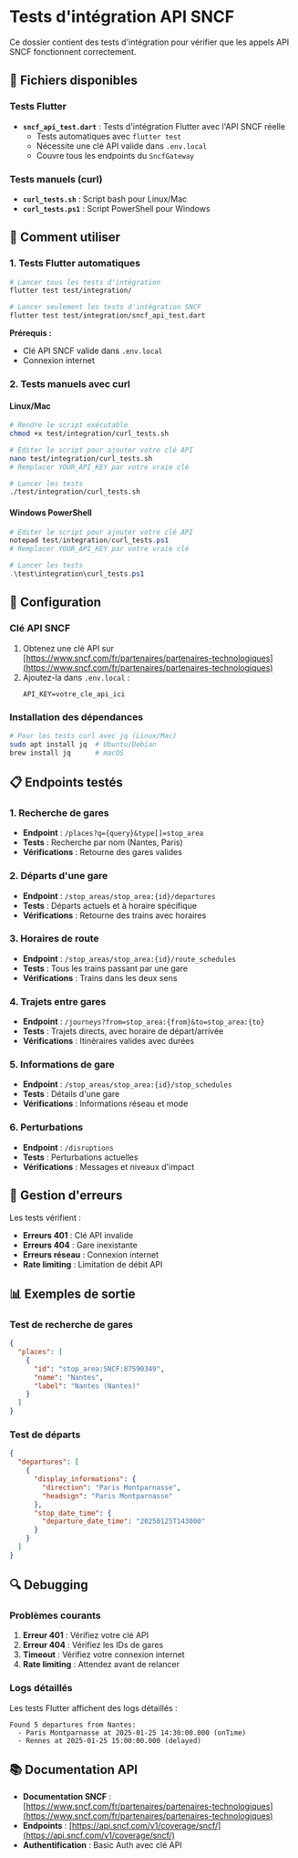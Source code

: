 # Tests d'intégration API SNCF

Ce dossier contient des tests d'intégration pour vérifier que les appels API SNCF fonctionnent correctement.

## 📁 Fichiers disponibles

### Tests Flutter
- **`sncf_api_test.dart`** : Tests d'intégration Flutter avec l'API SNCF réelle
  - Tests automatiques avec `flutter test`
  - Nécessite une clé API valide dans `.env.local`
  - Couvre tous les endpoints du `SncfGateway`

### Tests manuels (curl)
- **`curl_tests.sh`** : Script bash pour Linux/Mac
- **`curl_tests.ps1`** : Script PowerShell pour Windows

## 🚀 Comment utiliser

### 1. Tests Flutter automatiques

```bash
# Lancer tous les tests d'intégration
flutter test test/integration/

# Lancer seulement les tests d'intégration SNCF
flutter test test/integration/sncf_api_test.dart
```

**Prérequis :**
- Clé API SNCF valide dans `.env.local`
- Connexion internet

### 2. Tests manuels avec curl

#### Linux/Mac
```bash
# Rendre le script exécutable
chmod +x test/integration/curl_tests.sh

# Éditer le script pour ajouter votre clé API
nano test/integration/curl_tests.sh
# Remplacer YOUR_API_KEY par votre vraie clé

# Lancer les tests
./test/integration/curl_tests.sh
```

#### Windows PowerShell
```powershell
# Éditer le script pour ajouter votre clé API
notepad test/integration/curl_tests.ps1
# Remplacer YOUR_API_KEY par votre vraie clé

# Lancer les tests
.\test\integration\curl_tests.ps1
```

## 🔧 Configuration

### Clé API SNCF
1. Obtenez une clé API sur [https://www.sncf.com/fr/partenaires/partenaires-technologiques](https://www.sncf.com/fr/partenaires/partenaires-technologiques)
2. Ajoutez-la dans `.env.local` :
   ```
   API_KEY=votre_cle_api_ici
   ```

### Installation des dépendances
```bash
# Pour les tests curl avec jq (Linux/Mac)
sudo apt install jq  # Ubuntu/Debian
brew install jq      # macOS
```

## 📋 Endpoints testés

### 1. Recherche de gares
- **Endpoint** : `/places?q={query}&type[]=stop_area`
- **Tests** : Recherche par nom (Nantes, Paris)
- **Vérifications** : Retourne des gares valides

### 2. Départs d'une gare
- **Endpoint** : `/stop_areas/stop_area:{id}/departures`
- **Tests** : Départs actuels et à horaire spécifique
- **Vérifications** : Retourne des trains avec horaires

### 3. Horaires de route
- **Endpoint** : `/stop_areas/stop_area:{id}/route_schedules`
- **Tests** : Tous les trains passant par une gare
- **Vérifications** : Trains dans les deux sens

### 4. Trajets entre gares
- **Endpoint** : `/journeys?from=stop_area:{from}&to=stop_area:{to}`
- **Tests** : Trajets directs, avec horaire de départ/arrivée
- **Vérifications** : Itinéraires valides avec durées

### 5. Informations de gare
- **Endpoint** : `/stop_areas/stop_area:{id}/stop_schedules`
- **Tests** : Détails d'une gare
- **Vérifications** : Informations réseau et mode

### 6. Perturbations
- **Endpoint** : `/disruptions`
- **Tests** : Perturbations actuelles
- **Vérifications** : Messages et niveaux d'impact

## 🐛 Gestion d'erreurs

Les tests vérifient :
- **Erreurs 401** : Clé API invalide
- **Erreurs 404** : Gare inexistante
- **Erreurs réseau** : Connexion internet
- **Rate limiting** : Limitation de débit API

## 📊 Exemples de sortie

### Test de recherche de gares
```json
{
  "places": [
    {
      "id": "stop_area:SNCF:87590349",
      "name": "Nantes",
      "label": "Nantes (Nantes)"
    }
  ]
}
```

### Test de départs
```json
{
  "departures": [
    {
      "display_informations": {
        "direction": "Paris Montparnasse",
        "headsign": "Paris Montparnasse"
      },
      "stop_date_time": {
        "departure_date_time": "20250125T143000"
      }
    }
  ]
}
```

## 🔍 Debugging

### Problèmes courants
1. **Erreur 401** : Vérifiez votre clé API
2. **Erreur 404** : Vérifiez les IDs de gares
3. **Timeout** : Vérifiez votre connexion internet
4. **Rate limiting** : Attendez avant de relancer

### Logs détaillés
Les tests Flutter affichent des logs détaillés :
```
Found 5 departures from Nantes:
  - Paris Montparnasse at 2025-01-25 14:30:00.000 (onTime)
  - Rennes at 2025-01-25 15:00:00.000 (delayed)
```

## 📚 Documentation API

- **Documentation SNCF** : [https://www.sncf.com/fr/partenaires/partenaires-technologiques](https://www.sncf.com/fr/partenaires/partenaires-technologiques)
- **Endpoints** : [https://api.sncf.com/v1/coverage/sncf/](https://api.sncf.com/v1/coverage/sncf/)
- **Authentification** : Basic Auth avec clé API
